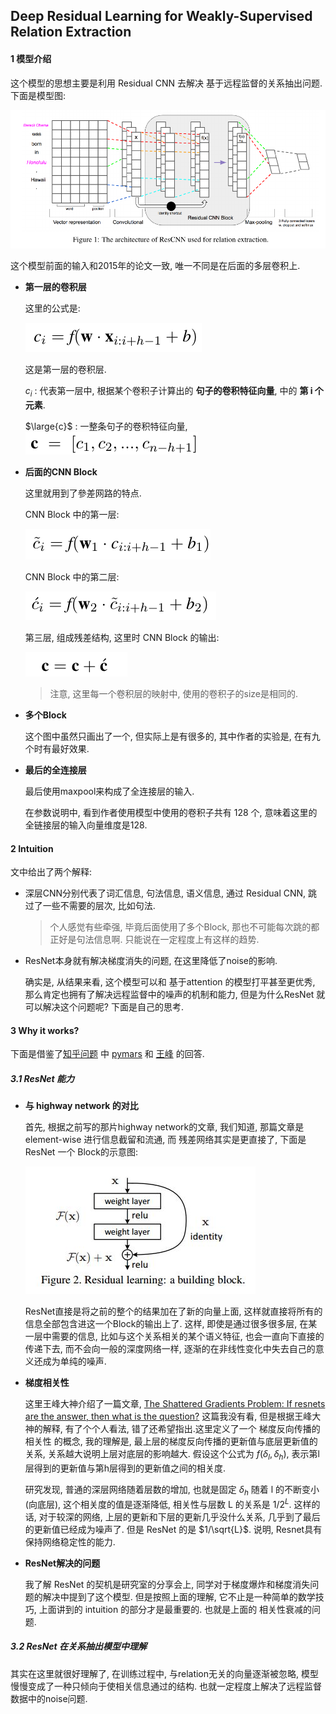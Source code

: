 ## Deep Residual Learning for Weakly-Supervised Relation Extraction

#### 1 模型介绍

这个模型的思想主要是利用 Residual CNN 去解决 基于远程监督的关系抽出问题. 下面是模型图:

![](./pictures/1.png)

这个模型前面的输入和2015年的论文一致, 唯一不同是在后面的多层卷积上.

- **第一层的卷积层**

  这里的公式是:

  ![](./pictures/2.pngg)

  这是第一层的卷积层. 

  $c_i$ : 代表第一层中, 根据某个卷积子计算出的 **句子的卷积特征向量**, 中的 **第 i 个元素**.

  $\large{c}$ : 一整条句子的卷积特征向量, ![](./pictures/3.png)

- **后面的CNN Block**

  这里就用到了參差网路的特点.

  CNN Block 中的第一层:

  ![](./pictures/4.png)

  CNN Block 中的第二层:

  ![](./pictures/5.png)

  第三层, 组成残差结构, 这里时 CNN Block 的输出:

  ![](./pictures/6.png)

  > 注意, 这里每一个卷积层的映射中, 使用的卷积子的size是相同的.

- **多个Block**

  这个图中虽然只画出了一个, 但实际上是有很多的, 其中作者的实验是, 在有九个时有最好效果.

- **最后的全连接层**

  最后使用maxpool来构成了全连接层的输入.

  在参数说明中, 看到作者使用模型中使用的卷积子共有 128 个, 意味着这里的全链接层的输入向量维度是128.

#### 2 Intuition

文中给出了两个解释:

- 深层CNN分别代表了词汇信息, 句法信息, 语义信息, 通过 Residual CNN, 跳过了一些不需要的层次, 比如句法. 

  > 个人感觉有些牵强, 毕竟后面使用了多个Block, 那也不可能每次跳的都正好是句法信息啊. 只能说在一定程度上有这样的趋势.

- ResNet本身就有解决梯度消失的问题, 在这里降低了noise的影响.

  确实是, 从结果来看, 这个模型可以和 基于attention 的模型打平甚至更优秀, 那么肯定也拥有了解决远程监督中的噪声的机制和能力, 但是为什么ResNet 就可以解决这个问题呢? 下面是自己的思考.

#### 3 Why it works?

下面是借鉴了[知乎问题](https://www.zhihu.com/question/64494691/answer/325492405) 中 [pymars](https://www.zhihu.com/people/zhang-shun-long-95) 和 [王峰](https://www.zhihu.com/people/wang-feng-98-82) 的回答.

##### 3.1 ResNet 能力

- **与 highway network 的对比**

  首先, 根据之前写的那片highway network的文章, 我们知道, 那篇文章是 element-wise 进行信息截留和流通, 而 残差网络其实是更直接了, 下面是 ResNet 一个 Block的示意图:

  ![](./pictures/1.jpg)

  ResNet直接是将之前的整个的结果加在了新的向量上面, 这样就直接将所有的信息全部包含进这一个Block的输出上了. 这样, 即使是通过很多很多层, 在某一层中需要的信息, 比如与这个关系相关的某个语义特征, 也会一直向下直接的传递下去, 而不会向一般的深度网络一样, 逐渐的在非线性变化中失去自己的意义还成为单纯的噪声. 

- **梯度相关性**

  这里王峰大神介绍了一篇文章, [The Shattered Gradients Problem: If resnets are the answer, then what is the question?](https://link.zhihu.com/?target=https%3A//arxiv.org/abs/1702.08591) 这篇我没有看, 但是根据王峰大神的解释, 有了个个人看法, 错了还希望指出.这里定义了一个 梯度反向传播的相关性 的概念, 我的理解是, 最上层的梯度反向传播的更新值与底层更新值的关系, 关系越大说明上层对底层的影响越大. 假设这个公式为 $f(\delta_l,\delta_h)$, 表示第l层得到的更新值与第h层得到的更新值之间的相关度.

  研究发现, 普通的深层网络随着层数的增加, 也就是固定 $\delta_h$ 随着 l 的不断变小(向底层), 这个相关度的值是逐渐降低, 相关性与层数 L 的关系是 $1/2^L$. 这样的话, 对于较深的网络, 上层的更新和下层的更新几乎没什么关系, 几乎到了最后的更新值已经成为噪声了. 但是 ResNet 的是 $1/\sqrt{L}$. 说明, Resnet具有保持网络稳定性的能力. 

- **ResNet解决的问题** 

  我了解 ResNet 的契机是研究室的分享会上, 同学对于梯度爆炸和梯度消失问题的解决中提到了这个模型. 但是按照上面的理解, 它不止是一种简单的数学技巧, 上面讲到的 intuition 的部分才是最重要的. 也就是上面的 相关性衰减的问题.

##### 3.2 ResNet 在关系抽出模型中理解

其实在这里就很好理解了, 在训练过程中, 与relation无关的向量逐渐被忽略, 模型慢慢变成了一种只倾向于使相关信息通过的结构. 也就一定程度上解决了远程监督数据中的noise问题.